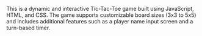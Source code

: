 This is a dynamic and interactive Tic-Tac-Toe game built using JavaScript, HTML, and CSS.
The game supports customizable board sizes (3x3 to 5x5) and includes additional features such as a player name input screen and a turn-based timer.
